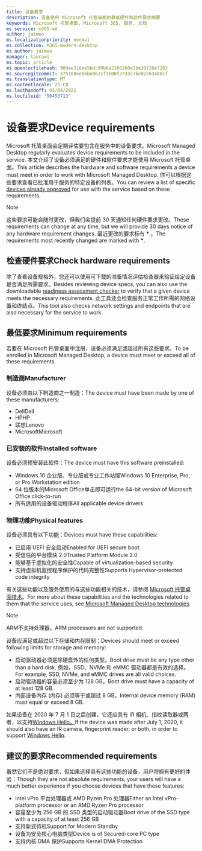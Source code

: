 ```yaml
---
title: 设备要求
description: 设备使用 Microsoft 托管桌面的最低硬件和软件要求摘要
keywords: Microsoft 托管桌面, Microsoft 365, 服务, 文档
ms.service: m365-md
author: jaimeo
ms.localizationpriority: normal
ms.collection: M365-modern-desktop
ms.author: jaimeo
manager: laurawi
ms.topic: article
ms.openlocfilehash: 90dee316ee5bdc99b6a2386260a3be38728e7282
ms.sourcegitcommit: 375168ee66be862cf3b00f2733c7be02e63408cf
ms.translationtype: MT
ms.contentlocale: zh-CN
ms.lasthandoff: 03/04/2021
ms.locfileid: "50453713"
---
```

# <a name="device-requirements"></a><span data-ttu-id="b4839-104">设备要求</span><span class="sxs-lookup"><span data-stu-id="b4839-104">Device requirements</span></span>

<span data-ttu-id="b4839-105">Microsoft 托管桌面会定期评估要包含在服务中的设备要求。</span><span class="sxs-lookup"><span data-stu-id="b4839-105">Microsoft Managed Desktop regularly evaluates device requirements to be included in the service.</span></span> <span data-ttu-id="b4839-106">本文介绍了设备必须满足的硬件和软件要求才能使用 Microsoft 托管桌面。</span><span class="sxs-lookup"><span data-stu-id="b4839-106">This article describes the hardware and software requirements a device must meet in order to work with Microsoft Managed Desktop.</span></span> <span data-ttu-id="b4839-107">你可以根据这些要求查看已批准用于服务[](device-list.md)的特定设备的列表。</span><span class="sxs-lookup"><span data-stu-id="b4839-107">You can review a list of specific [devices already approved](device-list.md) for use with the service based on these requirements.</span></span>

> [!NOTE]
> <span data-ttu-id="b4839-108">这些要求可能会随时更改，但我们会提前 30 天通知任何硬件要求更改。</span><span class="sxs-lookup"><span data-stu-id="b4839-108">These requirements can change at any time, but we will provide 30 days notice of any hardware requirement changes.</span></span> <span data-ttu-id="b4839-109">最近更改的要求标有 **\*** 。</span><span class="sxs-lookup"><span data-stu-id="b4839-109">The requirements most recently changed are marked with **\***.</span></span> 

## <a name="check-hardware-requirements"></a><span data-ttu-id="b4839-110">检查硬件要求</span><span class="sxs-lookup"><span data-stu-id="b4839-110">Check hardware requirements</span></span>

<span data-ttu-id="b4839-111">除了查看设备规格外，您还可以使用可下载的准备情况评估检查[](../get-ready/readiness-assessment-downloadable.md)器来验证给定设备是否满足所需要求。</span><span class="sxs-lookup"><span data-stu-id="b4839-111">Besides reviewing device specs, you can also use the downloadable [readiness assessment checker](../get-ready/readiness-assessment-downloadable.md) to verify that a given device meets the necessary requirements.</span></span> <span data-ttu-id="b4839-112">此工具还会检查服务正常工作所需的网络设置和终结点。</span><span class="sxs-lookup"><span data-stu-id="b4839-112">This tool also checks network settings and endpoints that are also necessary for the service to work.</span></span>

## <a name="minimum-requirements"></a><span data-ttu-id="b4839-113">最低要求</span><span class="sxs-lookup"><span data-stu-id="b4839-113">Minimum requirements</span></span>

<span data-ttu-id="b4839-114">若要在 Microsoft 托管桌面中注册，设备必须满足或超过所有这些要求。</span><span class="sxs-lookup"><span data-stu-id="b4839-114">To be enrolled in Microsoft Managed Desktop, a device must meet or exceed all of these requirements.</span></span>

### <a name="manufacturer"></a><span data-ttu-id="b4839-115">制造商</span><span class="sxs-lookup"><span data-stu-id="b4839-115">Manufacturer</span></span>

<span data-ttu-id="b4839-116">设备必须由以下制造商之一制造：</span><span class="sxs-lookup"><span data-stu-id="b4839-116">The device must have been made by one of these manufacturers:</span></span>

- <span data-ttu-id="b4839-117">Dell</span><span class="sxs-lookup"><span data-stu-id="b4839-117">Dell</span></span>
- <span data-ttu-id="b4839-118">HP</span><span class="sxs-lookup"><span data-stu-id="b4839-118">HP</span></span>
- <span data-ttu-id="b4839-119">联想</span><span class="sxs-lookup"><span data-stu-id="b4839-119">Lenovo</span></span>
- <span data-ttu-id="b4839-120">Microsoft</span><span class="sxs-lookup"><span data-stu-id="b4839-120">Microsoft</span></span>


### <a name="installed-software"></a><span data-ttu-id="b4839-121">已安装的软件</span><span class="sxs-lookup"><span data-stu-id="b4839-121">Installed software</span></span>

<span data-ttu-id="b4839-122">设备必须预安装此软件：</span><span class="sxs-lookup"><span data-stu-id="b4839-122">The device must have this software preinstalled:</span></span>

- <span data-ttu-id="b4839-123">Windows 10 企业版、专业版或专业工作站版</span><span class="sxs-lookup"><span data-stu-id="b4839-123">Windows 10 Enterprise, Pro, or Pro Workstation edition</span></span>
- <span data-ttu-id="b4839-124">64 位版本的Microsoft Office单击即可运行</span><span class="sxs-lookup"><span data-stu-id="b4839-124">the 64-bit version of Microsoft Office click-to-run</span></span> 
- <span data-ttu-id="b4839-125">所有适用的设备驱动程序</span><span class="sxs-lookup"><span data-stu-id="b4839-125">All applicable device drivers</span></span>


### <a name="physical-features"></a><span data-ttu-id="b4839-126">物理功能</span><span class="sxs-lookup"><span data-stu-id="b4839-126">Physical features</span></span>

<span data-ttu-id="b4839-127">设备必须具有以下功能：</span><span class="sxs-lookup"><span data-stu-id="b4839-127">Devices must have these capabilities:</span></span>

- <span data-ttu-id="b4839-128">已启用 UEFI 安全启动</span><span class="sxs-lookup"><span data-stu-id="b4839-128">Enabled for UEFI secure boot</span></span> 
- <span data-ttu-id="b4839-129">受信任的平台模块 2.0</span><span class="sxs-lookup"><span data-stu-id="b4839-129">Trusted Platform Module 2.0</span></span> 
- <span data-ttu-id="b4839-130">能够基于虚拟化的安全性</span><span class="sxs-lookup"><span data-stu-id="b4839-130">Capable of virtualization-based security</span></span> 
- <span data-ttu-id="b4839-131">支持虚拟机监控程序保护的代码完整性</span><span class="sxs-lookup"><span data-stu-id="b4839-131">Supports Hypervisor-protected code integrity</span></span> 

<span data-ttu-id="b4839-132">有关这些功能以及服务使用的与这些功能相关的技术，请参阅 [Microsoft 托管桌面技术](../intro/technologies.md)。</span><span class="sxs-lookup"><span data-stu-id="b4839-132">For more about these capabilities and the technologies related to them that the service uses, see [Microsoft Managed Desktop technologies](../intro/technologies.md).</span></span>

> [!NOTE]
> <span data-ttu-id="b4839-133">ARM不支持处理器。</span><span class="sxs-lookup"><span data-stu-id="b4839-133">ARM processors are not supported.</span></span>

<span data-ttu-id="b4839-134">设备应满足或超过以下存储和内存限制：</span><span class="sxs-lookup"><span data-stu-id="b4839-134">Devices should meet or exceed following limits for storage and memory:</span></span>

- <span data-ttu-id="b4839-135">启动驱动器必须是除硬盘外的任何类型。</span><span class="sxs-lookup"><span data-stu-id="b4839-135">Boot drive must be any type other than a hard disk.</span></span> <span data-ttu-id="b4839-136">例如，SSD、NVMe 和 eMMC 驱动器都是有效的选择。</span><span class="sxs-lookup"><span data-stu-id="b4839-136">For example, SSD, NVMe, and eMMC drives are all valid choices.</span></span>
- <span data-ttu-id="b4839-137">启动驱动器的容量必须至少为 128 GB。</span><span class="sxs-lookup"><span data-stu-id="b4839-137">Boot drive must have a capacity of at least 128 GB.</span></span>
- <span data-ttu-id="b4839-138">内部设备内存 (内存) 必须等于或超过 8 GB。</span><span class="sxs-lookup"><span data-stu-id="b4839-138">Internal device memory (RAM) must equal or exceed 8 GB.</span></span>

<span data-ttu-id="b4839-139">如果设备在 2020 年 7 月 1 日之后创建，它还应具有 IR 相机、指纹读取器或两者，以支持[Windows Hello。](https://docs.microsoft.com/windows-hardware/design/device-experiences/windows-hello-enhanced-sign-in-security)</span><span class="sxs-lookup"><span data-stu-id="b4839-139">If the device was made after July 1, 2020, it should also have an IR camera, fingerprint reader, or both, in order to support [Windows Hello](https://docs.microsoft.com/windows-hardware/design/device-experiences/windows-hello-enhanced-sign-in-security).</span></span>

## <a name="recommended-requirements"></a><span data-ttu-id="b4839-140">建议的要求</span><span class="sxs-lookup"><span data-stu-id="b4839-140">Recommended requirements</span></span>

<span data-ttu-id="b4839-141">虽然它们不是绝对要求，但如果选择具有这些功能的设备，用户将拥有更好的体验：</span><span class="sxs-lookup"><span data-stu-id="b4839-141">Though they are not absolute requirements, your users will have a much better experience if you choose devices that have these features:</span></span>

- <span data-ttu-id="b4839-142">Intel vPro 平台处理器或 AMD Ryzen Pro 处理器</span><span class="sxs-lookup"><span data-stu-id="b4839-142">Either an Intel vPro-platform processor or an AMD Ryzen Pro processor</span></span>
- <span data-ttu-id="b4839-143">容量至少为 256 GB 的 SSD 类型的启动驱动器</span><span class="sxs-lookup"><span data-stu-id="b4839-143">Boot drive of the SSD type with a capacity of at least 256 GB</span></span>
- <span data-ttu-id="b4839-144">支持新式待机</span><span class="sxs-lookup"><span data-stu-id="b4839-144">Support for Modern Standby</span></span>
- <span data-ttu-id="b4839-145">设备为安全核心电脑类型</span><span class="sxs-lookup"><span data-stu-id="b4839-145">Device is of Secured-core PC type</span></span>
- <span data-ttu-id="b4839-146">支持内核 DMA 保护</span><span class="sxs-lookup"><span data-stu-id="b4839-146">Supports Kernel DMA Protection</span></span>
